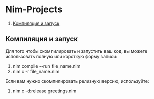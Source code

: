 # Nim-Projects

1. [Компиляция и запуск](#компиляция-и-запуск)

## Компиляция и запуск

Для того чтобы скомпилировать и запустить ваш код, вы можете использовать полную или короткую форму записи:

1. nim compile --run file_name.nim
2. nim c -r file_name.nim

Если вам нужно скомпилировать релизную версию, используйте:

1. nim c -d:release greetings.nim
